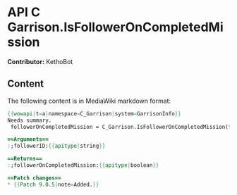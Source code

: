 # API C Garrison.IsFollowerOnCompletedMission

**Contributor:** KethoBot

## Content

The following content is in MediaWiki markdown format:

```mediawiki
{{wowapi|t=a|namespace=C_Garrison|system=GarrisonInfo}}
Needs summary.
 followerOnCompletedMission = C_Garrison.IsFollowerOnCompletedMission(followerID)

==Arguments==
:;followerID:{{apitype|string}}

==Returns==
:;followerOnCompletedMission:{{apitype|boolean}}

==Patch changes==
* {{Patch 9.0.5|note=Added.}}
```